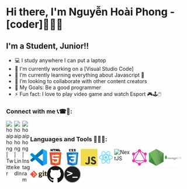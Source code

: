 # Hi there, I'm Nguyễn Hoài Phong - [coder]👋👋👋

## I'm a Student, Junior!!
- 💻 I study anywhere I can put a laptop
- 🔭 I'm currently working on a [Visual Studio Code]
- 🌱 I’m currently learning everything about Javascript 🤣
- 👯 I’m looking to collaborate with other content creators
- 🥅 My Goals: Be a good programmer
- ⚡ Fun fact: I love to play video game and watch Esport 🎮🕹🖱

### Connect with me 📞☎📱:

[<img align="left" alt="hoaiphong | Twitter" width="22px" src="https://cdn.jsdelivr.net/npm/simple-icons@v3/icons/twitter.svg" />][twitter]
[<img align="left" alt="hoaiphong | LinkedIn" width="22px" src="https://cdn.jsdelivr.net/npm/simple-icons@v3/icons/facebook.svg" />][facebook]
[<img align="left" alt="hoaiphong | Instagram" width="22px" src="https://cdn.jsdelivr.net/npm/simple-icons@v3/icons/instagram.svg" />][instagram]

<br />

### Languages and Tools 🔧🔧🔧:

<img align="left" alt="Visual Studio Code" width="46px" src="https://raw.githubusercontent.com/github/explore/80688e429a7d4ef2fca1e82350fe8e3517d3494d/topics/visual-studio-code/visual-studio-code.png" />
<img align="left" alt="HTML5" width="46px" src="https://raw.githubusercontent.com/github/explore/80688e429a7d4ef2fca1e82350fe8e3517d3494d/topics/html/html.png" />
<img align="left" alt="CSS3" width="46px" src="https://raw.githubusercontent.com/github/explore/80688e429a7d4ef2fca1e82350fe8e3517d3494d/topics/css/css.png" />
<img align="left" alt="JavaScript" width="46px" src="https://raw.githubusercontent.com/github/explore/80688e429a7d4ef2fca1e82350fe8e3517d3494d/topics/javascript/javascript.png" />
<img align="left" alt="ReactJS" width="46px" src="https://raw.githubusercontent.com/github/explore/80688e429a7d4ef2fca1e82350fe8e3517d3494d/topics/react/react.png" />
<img align="left" alt="NextJS" width="46px" src="https://www.drupal.org/files/project-images/nextjs-drupal.jpg"/>
<img align="left" alt="GraphQL" width="46px" src="https://raw.githubusercontent.com/github/explore/80688e429a7d4ef2fca1e82350fe8e3517d3494d/topics/graphql/graphql.png" />
<img align="left" alt="Node.js" width="46px" src="https://raw.githubusercontent.com/github/explore/80688e429a7d4ef2fca1e82350fe8e3517d3494d/topics/nodejs/nodejs.png" />
<img align="left" alt="MongoDB" width="46px" src="https://raw.githubusercontent.com/github/explore/80688e429a7d4ef2fca1e82350fe8e3517d3494d/topics/mongodb/mongodb.png" />
<img align="left" alt="Git" width="46px" src="https://raw.githubusercontent.com/github/explore/80688e429a7d4ef2fca1e82350fe8e3517d3494d/topics/git/git.png" />
<img align="left" alt="GitHub" width="46px" src="https://raw.githubusercontent.com/github/explore/78df643247d429f6cc873026c0622819ad797942/topics/github/github.png" />
<img align="left" alt="Terminal" width="46px" src="https://raw.githubusercontent.com/github/explore/80688e429a7d4ef2fca1e82350fe8e3517d3494d/topics/terminal/terminal.png" />

<br />

[twitter]: https://twitter.com/Hoaiphong59
[facebook]: https://www.facebook.com/hp0509/
[instagram]: https://www.instagram.com/hoaiphong00509/



[website]: https://codeSTACKr.com
[course]: http://vsCodeHero.com
[twitter]: https://twitter.com/codeSTACKr
